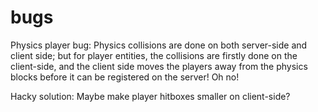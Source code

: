 
# bugs


Physics player bug:
Physics collisions are done on both server-side and client side;
but for player entities, the collisions are firstly done on the client-side,
and the client side moves the players away from the physics blocks before it
can be registered on the server! 
Oh no!

Hacky solution:  Maybe make player hitboxes smaller on client-side?




